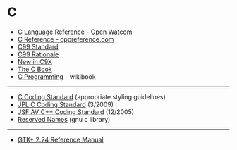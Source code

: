 # C

* [C Language Reference - Open Watcom](https://open-watcom.github.io/open-watcom-v2-wikidocs/clr.pdf)
* [C Reference - cppreference.com](https://en.cppreference.com/w/c)
* [C99 Standard](http://www.open-std.org/jtc1/sc22/wg14/www/docs/n1256.pdf)
* [C99 Rationale](https://www.open-std.org/jtc1/sc22/wg14/www/docs/C99RationaleV5.10.pdf)
* [New in C9X](https://www.open-std.org/jtc1/sc22/wg14/www/newinc9x.htm)
* [The C Book](https://github.com/wardvanwanrooij/thecbook)
* [C Programming](https://en.wikibooks.org/wiki/C_Programming) - wikibook

---

* [C Coding Standard](https://users.ece.cmu.edu/~eno/coding/CCodingStandard.html) (appropriate styling guidelines)
* [JPL C Coding Standard](https://andrewbanks.com/wp-content/uploads/2019/07/JPL_Coding_Standard_C.pdf) (3/2009)
* [JSF AV C++ Coding Standard](https://www.stroustrup.com/JSF-AV-rules.pdf) (12/2005)
* [Reserved Names](https://www.gnu.org/software/libc/manual/html_node/Reserved-Names.html) (gnu c library)

---

* [GTK+ 2.24 Reference Manual](https://developer-old.gnome.org/gtk2/2.24/)
